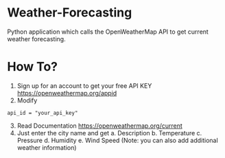 # Weather-Forecasting
Python application which calls the OpenWeatherMap API to get current weather forecasting.
# How To?
1. Sign up for an account to get your free API KEY https://openweathermap.org/appid
2. Modify 
```
api_id = "your_api_key"
```
3. Read Documentation https://openweathermap.org/current
4. Just enter the city name and get
    a. Description
    b. Temperature
    c. Pressure
    d. Humidity
    e. Wind Speed
    (Note: you can also add additional weather information)
